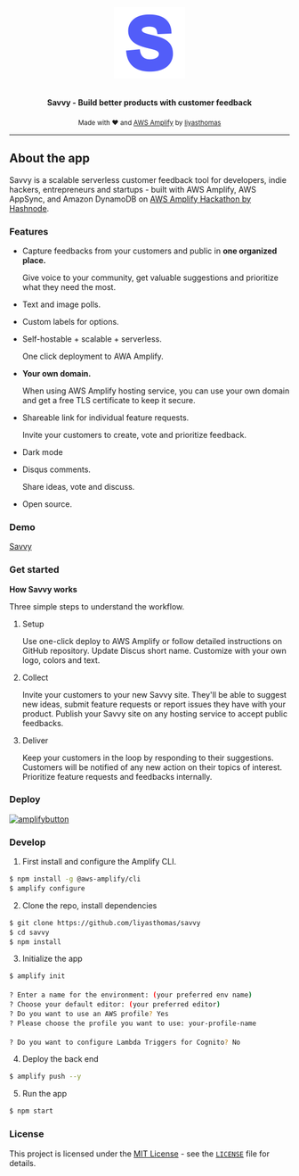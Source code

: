 <div align="center">
  <a href="https://master.dup21zsuytyqn.amplifyapp.com"><img src="savvy.png" alt="Savvy" height="128"></a>
  <br>
  <br>
  <p>
    <b>Savvy - Build better products with customer feedback</b>
  </p>
  <p>
    <sub>Made with ♥ and <a href="https://aws.amazon.com/amplify">AWS Amplify</a> by
      <a href="https://github.com/liyasthomas">liyasthomas</a>
    </sub>
  </p>
</div>

---

## About the app

Savvy is a scalable serverless customer feedback tool for developers, indie hackers, entrepreneurs and startups - built with AWS Amplify, AWS AppSync, and Amazon DynamoDB on [AWS Amplify Hackathon by Hashnode](https://townhall.hashnode.com/announcing-aws-amplify-hackathon-on-hashnode).

### Features

- Capture feedbacks from your customers and public in **one organized place.**

  Give voice to your community, get valuable suggestions and prioritize what they need the most.

- Text and image polls.

- Custom labels for options.

- Self-hostable + scalable + serverless.

  One click deployment to AWA Amplify.

- **Your own domain.**

  When using AWS Amplify hosting service, you can use your own domain and get a free TLS certificate to keep it secure.

- Shareable link for individual feature requests.

  Invite your customers to create, vote and prioritize feedback.

- Dark mode

- Disqus comments.

  Share ideas, vote and discuss.

- Open source.

### Demo

[Savvy](https://master.dup21zsuytyqn.amplifyapp.com/)

### Get started

**How Savvy works**

Three simple steps to understand the workflow.

1. Setup

   Use one-click deploy to AWS Amplify or follow detailed instructions on GitHub repository. Update Discus short name. Customize with your own logo, colors and text.

2. Collect

   Invite your customers to your new Savvy site. They'll be able to suggest new ideas, submit feature requests or report issues they have with your product. Publish your Savvy site on any hosting service to accept public feedbacks.

3. Deliver

   Keep your customers in the loop by responding to their suggestions. Customers will be notified of any new action on their topics of interest. Prioritize feature requests and feedbacks internally.

### Deploy

[![amplifybutton](https://oneclick.amplifyapp.com/button.svg)](https://console.aws.amazon.com/amplify/home#/deploy?repo=https://github.com/liyasthomas/savvy)

### Develop

1. First install and configure the Amplify CLI.

```sh
$ npm install -g @aws-amplify/cli
$ amplify configure
```

2. Clone the repo, install dependencies

```sh
$ git clone https://github.com/liyasthomas/savvy
$ cd savvy
$ npm install
```

3. Initialize the app

```sh
$ amplify init

? Enter a name for the environment: (your preferred env name)
? Choose your default editor: (your preferred editor)
? Do you want to use an AWS profile? Yes
? Please choose the profile you want to use: your-profile-name

? Do you want to configure Lambda Triggers for Cognito? No
```

4. Deploy the back end

```sh
$ amplify push --y
```

5. Run the app

```sh
$ npm start
```

### **License**

This project is licensed under the [MIT License](https://opensource.org/licenses/MIT) - see the [`LICENSE`](LICENSE) file for details.
